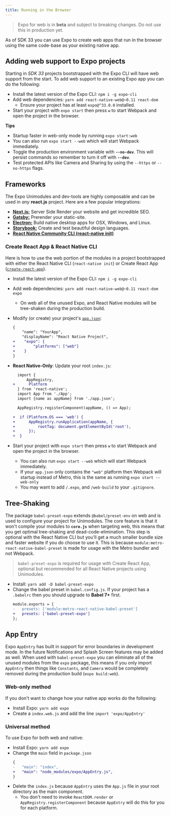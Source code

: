 ```yaml
---
title: Running in the Browser
---
```


> Expo for web is in **beta** and subject to breaking changes. Do not use this in production yet.

As of SDK 33 you can use Expo to create web apps that run in the browser using the same code-base as your existing native app.

## Adding web support to Expo projects

Starting in _SDK 33_ projects bootstrapped with the Expo CLI will have web support from the start. To add web support to an existing Expo app you can do the following:

- Install the latest version of the Expo CLI: `npm i -g expo-cli`
- Add web dependencies: `yarn add react-native-web@~0.11 react-dom`
  - Ensure your project has at least `expo@^33.0.0` installed.
- Start your project with `expo start` then press `w` to start Webpack and open the project in the browser.

**Tips**

- Startup faster in web-only mode by running `expo start:web`
- You can also run `expo start --web` which will start Webpack immediately.
- Toggle the production environment variable with **`--no-dev`**. This will persist commands so remember to turn it off with **`--dev`**.
- Test protected APIs like Camera and Sharing by using the `--https` or `--no-https` flags.

## Frameworks

The Expo Unimodules and dev-tools are highly composable and can be used in _any_ **react.js** project. Here are a few popular integrations:

- [**Next.js:**](https://dev.to/evanbacon/next-js-expo-and-react-native-for-web-3kd9) Server Side Render your website and get incredible SEO.
- [**Gatsby:**](https://dev.to/evanbacon/gatsby-react-native-for-web-expo-2kgc) Prerender your static-site.
- [**Electron:**](https://dev.to/evanbacon/making-desktop-apps-with-electron-react-native-and-expo-5e36) Build native desktop apps for OSX, Windows, and Linux.
- [**Storybook:**](https://github.com/expo/examples/tree/master/with-storybook) Create and test beautiful design languages.
- [**React Native Community CLI (react-native init)**](https://github.com/expo/examples/tree/master/with-web-in-react-native-community-cli)

### Create React App & React Native CLI

 Here is how to use the web portion of the modules in a project bootstrapped with either the React Native CLI (`react-native init`) or Create React App ([`create-react-app`](https://github.com/facebook/create-react-app)).

- Install the latest version of the Expo CLI: `npm i -g expo-cli`
- Add web dependencies: `yarn add react-native-web@~0.11 react-dom expo`
  - On web all of the unused Expo, and React Native modules will be tree-shaken during the production build.
- Modify (or create) your project's [`app.json`](../../workflow/configuration/):

  ```diff
  {
      "name": "YourApp",
      "displayName": "React Native Project",
  +    "expo": {
  +        "platforms": ["web"]
  +    }
  }
  ```

- **React Native-Only**: Update your root `index.js`:

  ```diff
    import {
        AppRegistry,
  +      Platform
    } from 'react-native';
    import App from './App';
    import {name as appName} from './app.json';

    AppRegistry.registerComponent(appName, () => App);

  +  if (Platform.OS === 'web') {
  +      AppRegistry.runApplication(appName, {
  +          rootTag: document.getElementById('root'),
  +      });
  +  }
  ```

- Start your project with `expo start` then press `w` to start Webpack and open the project in the browser.
  - You can also run `expo start --web` which will start Webpack immediately.
  - If your `app.json` only contains the `"web"` platform then Webpack will startup instead of Metro, this is the same as running `expo start --web-only`
  - You may want to add `/.expo`, and `/web-build` to your `.gitignore`.

## Tree-Shaking

The package `babel-preset-expo` extends `@babel/preset-env` on web and is used to configure your project for Unimodules. The core feature is that it won't compile your modules to **`core.js`** when targeting web, this means that you get optimal tree-shaking and dead-code-elimination.
This step is optional with the React Native CLI but you'll get a much smaller bundle size and faster website if you do choose to use it. This is because `module:metro-react-native-babel-preset` is made for usage with the Metro bundler and not Webpack.

> `babel-preset-expo` is required for usage with Create React App, optional but recommended for all React Native projects using Unimodules.

- Install: `yarn add -D babel-preset-expo`
- Change the babel preset in `babel.config.js`. If your project has a `.babelrc` then you should upgrade to **Babel 7+** first.
  ```diff
  module.exports = {
  -   presets: ['module:metro-react-native-babel-preset']
  +   presets: ['babel-preset-expo']
  };
  ```

## App Entry

Expo `AppEntry` has built in support for error boundaries in development mode. In the future Notifications and Splash Screen features may be added as well. When used with `babel-preset-expo` you can eliminate all of the unused modules from the `expo` package, this means if you only import `AppEntry` then things like `Constants`, and `Camera` would be completely removed during the production build (`expo build:web`).

### Web-only method

If you don't want to change how your native app works do the following:

- Install Expo: `yarn add expo`
- Create a `index.web.js` and add the line `import 'expo/AppEntry'`

### Universal method

To use Expo for both web and native:

- Install Expo: `yarn add expo`
- Change the `main` field in `package.json`
  ```diff
  {
  -   "main": "index",
  +   "main": "node_modules/expo/AppEntry.js",
  }
  ```
- Delete the `index.js` because `AppEntry` uses the `App.js` file in your root directory as the main component.
  - You don't need to invoke `ReactDOM.render` or `AppRegistry.registerComponent` because `AppEntry` will do this for you for each platform.


[rnw]: https://github.com/necolas/react-native-web/
[forums]: http://forums.expo.io/
[canny]: https://expo.canny.io/feature-requests
